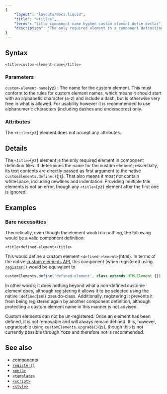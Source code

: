 ```yaml
---
{
	"layout": "layouts/docs.liquid",
	"title": "<title>",
	"terms": "title component name hyphen custom element defin declar",
	"description": "The only required element in a component definition file is the `<title>`{yz} element; it defines the name for your custom element."
}
---
```


## Syntax

```yz
<title>custom-element-name</title>
```

### Parameters

`custom-element-name`{yz}
: The name for the custom element. This must conform to the rules for custom element names, which means it should start with an alphabetic character (a-z) and include a dash, but is otherwise very free in what is allowed. For usability however it is recommended to use alphanumeric characters (including dashes and underscores) only.

### Attributes

The `<title>`{yz} element does not accept any attributes.

## Details

The `<title>`{yz} element is the only required element in component definition files. It determines the name for the custom element; essentially, its text contents are directly passed as first argument to the native `customElements.define()`{js}. That also means it _most not_ contain whitespace, including newlines and indentation. Providing multiple title elements is not an error, though any `<title>`{yz} element after the first one is ignored.

## Examples

### Bare necessities

Theoretically, even though the element would do nothing, the following would be a valid component definition:

```yz
<title>defined-element</title>
```

This would define a custom element `<defined-element>`{html}. In terms of the native [custom elements API](https://developer.mozilla.org/en-US/docs/Web/API/Window/customElements), this component (when registered using [`register()`](/docs/register/) would be equivalent to

```js
customElements.define('defined-element', class extends HTMLElement {});
```

In other words; it does nothing beyond what a non-defined custome element does, although registering it allows it to be selected using the native `:defined`{sel} pseudo-class. Additionally, registering it prevents it from being registered again by another component definition, although protecting a custom element name in this manner is not advised.

Custom elements can not be un-registered. Once an element has been defined, it is not removable and will always remain defined. It is, however, upgradeable using `customElements.upgrade()`{js}, though this is not currently possible through Yozo and therefore not is recommended.

## See also

- [components](/docs/components/)
- [`register()`](/docs/register/)
- [`<meta>`](/docs/components/meta/)
- [`<template>`](/docs/components/template/)
- [`<script>`](/docs/components/script/)
- [`<style>`](/docs/components/style/)
